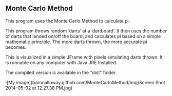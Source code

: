 ## Monte Carlo Method

This program uses the Monte Carlo Method to calculate pi.

This program throws random ‘darts’ at a ‘dartboard’. It then uses the number of darts that landed on/off the board, and calculates pi based on a simple mathematic principle. The more darts thrown, the more accurate pi becomes.

This is visualized in a simple JFrame with pixels simulating darts thrown. It is runnable on any computer with Java JRE Installed.

The compiled version is available in the "dist" folder.

![My image](baronalloway.github.com/MonteCarloMethod/img/Screen Shot 2014-05-02 at 12.27.38 PM.jpg)